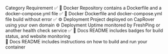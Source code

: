 Category        Requirement	                                                    ✅
🐳 Docker       Repository contains a Dockerfile and a docker-compose.yml file	✅
🐳 Docker       Dockerfile and docker-compose.yml file build without error	    ✅
⚙️ Deployment    Project deployed on CapRover using your own domain	
⚙️ Deployment    Uptime monitored by FreshPing or another health check service	 ✅
📝 Docs	README  includes badges for build status, and website monitoring	
📝 Docs	README  includes instructions on how to build and run your container